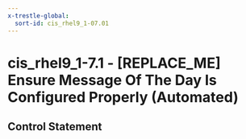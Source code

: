 ```yaml
---
x-trestle-global:
  sort-id: cis_rhel9_1-07.01
---
```


# cis_rhel9_1-7.1 - \[REPLACE_ME\] Ensure Message Of The Day Is Configured Properly (Automated)

## Control Statement

